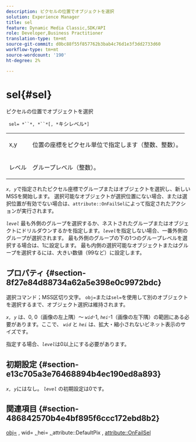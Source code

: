 ```yaml
---
description: ピクセルの位置でオブジェクトを選択
solution: Experience Manager
title: sel
feature: Dynamic Media Classic,SDK/API
role: Developer,Business Practitioner
translation-type: tm+mt
source-git-commit: d0bc88f55f857762b3bab4c76d1e3f3dd2733d60
workflow-type: tm+mt
source-wordcount: '190'
ht-degree: 2%

---
```



# sel{#sel}

ピクセルの位置でオブジェクトを選択

` sel= *``*, *``*[, *`キシレベル`*]`

<table id="simpletable_247FF35D791C43D3AB433B8CF49F8C91"> 
 <tr class="strow"> 
  <td class="stentry"> <p> <span class="varname"> x,y  </span> </p> </td> 
  <td class="stentry"> <p>位置の座標をピクセル単位で指定します（整数、整数）。 </p> </td> 
 </tr> 
 <tr class="strow"> 
  <td class="stentry"> <p> <span class="varname"> レベル </span> </p> </td> 
  <td class="stentry"> <p>グループレベル（整数）。 </p> </td> 
 </tr> 
</table>

*`x, y`*&#x200B;で指定されたピクセル座標でグループまたはオブジェクトを選択し、新しいMSSを開始します。 選択可能なオブジェクトが選択位置にない場合、または選択位置が有効でない場合は、`attribute::OnFailSel`によって指定されたアクションが実行されます。

*`level`* 最も外側のグループを選択するか、ネストされたグループまたはオブジェクトにドリルダウンするかを指定します。*`level`*&#x200B;を指定しない場合、一番外側のグループが選択されます。 最も外側のグループの下の1つのグループレベルを選択する場合は、1に設定します。 最も内側の選択可能なオブジェクトまたはグループを選択するには、大きい数値（99など）に設定します。

## プロパティ {#section-8f27e84d88734a62a5e398e0c9972bdc}

選択コマンド；MSS区切り文字。 `obj=`または`sel=`を使用して別のオブジェクトを選択するまで、オブジェクト選択は維持されます。

*`x, y`* は、0, 0（画像の左上隅）～  *`wid`*-1,  *`hei`*-1（画像の左下隅）の範囲にある必要があります。ここで、 *`wid`* と *`hei`* は、拡大・縮小されないビネット表示のサイズです。

指定する場合、*`level`*&#x200B;は0以上にする必要があります。

## 初期設定 {#section-e13c705a3e76468894b4ec190ed8a893}

*`x, y`*&#x200B;にはなし。 *`level`* の初期設定は0です。

## 関連項目 {#section-486842570b4e4bf895f6ccc172ebd8b2}

[obj=](../../../../../ir-api/http-protocol/image-rendering-api-ref/c-ir-http-protocol-ref/c-ir-http-protocol-command-reference/r-ir-obj.md#reference-31e7dac7931b4e0eb3c7589f120a1e6a) , wid= [, ](../../../../../ir-api/http-protocol/image-rendering-api-ref/c-ir-http-protocol-ref/c-ir-http-protocol-command-reference/r-ir-wid.md#reference-b7e691b0624941168c94b2749ae233ec)hei= [, ](../../../../../ir-api/http-protocol/image-rendering-api-ref/c-ir-http-protocol-ref/c-ir-http-protocol-command-reference/r-ir-hei.md#reference-1c08f60365a94417a39867c09cac5478)attribute::DefaultPix [](../../../../../ir-api/material-cat/image-rendering-api-ref/c-ir-material-catalog/c-ir-attributes-reference/r-ir-defaultpix.md#reference-102c98f9b5d24d2aaaeb756653fb0e6f),  [attribute::OnFailSel](../../../../../ir-api/material-cat/image-rendering-api-ref/c-ir-material-catalog/c-ir-attributes-reference/r-ir-onfailsel.md#reference-f95e4a4a3c02412b87a2b0acca8a5513)
